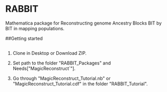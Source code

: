 RABBIT
======

Mathematica package for Reconstructing genome Ancestry Blocks BIT by BIT in mapping populations.


##Getting started
##

1. Clone in Desktop or Download ZIP. 

2. Set path to the folder "RABBIT_Packages" and Needs["MagicReconstruct`"].

3. Go through "MagicReconstruct_Tutorial.nb" or "MagicReconstruct_Tutorial.cdf" in the folder "RABBIT_Tutorial".
